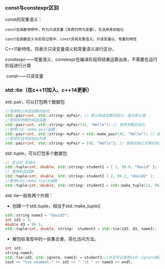 ### const与constexpr区别

   const的双重语义：

  	const在函数申明中，作为只读变量（本质仍然为变量），无法用来初始化

  	const在函数定义与实现过程中，const具有双重语义，只读变量以、常量的特性

  C++11新特性，将表示只读变量语义和常量语义进行区分，

​		constexpr——常量语义、constexpr在编译阶段将结果运算出来，不需要在运行阶段进行计算

​		const——只读变量



### std::tie（在c++11加入、c++14更新）

std::pair，可以打包两个数据包

```c++
//使用默认构造函数初始化
std::pair<int, std::string> myPair; // 默认构造函数初始化，值为默认值
//使用带参数的构造函数：
std::pair<int, std::string> myPair(42, "Hello"); // 使用参数初始化
//使用std::make_pair函数：
std::pair<int, std::string> myPair = std::make_pair(42, "Hello"); // 使用make_pair函数进行初始化
//使用花括号初始化列表
std::pair<int, std::string> myPair = {42, "Hello"}; // 使用初始化列表初始化
```



std::tuple，可以打包多个数据包

```c++
// 定义时 初始化
std::tuple<int, double, std::string> student1 = { 1, 98.0, "David" };
// 使用构造函数
std::tuple<int, double, std::string> student2 ( 2, 99.2, "david2" );
//使用std::make_tuple函数：
std::tuple<int, double, std::string> student2 = std::make_tuple(11, 98, "Tom" );
```



std::tie一般有两个作用：

- 创建一个std::tuple，相当于std::make_tuple()

```c++
std::string name3 = "david3";
int id3 = 3;
double d3 = 99.3;
std::tuple<int, double, string>  student3 = std::tie(id3, d3, name3);
```

- 解包标准库中的一些集合类，简化访问方法。

```c++
int id3;
string name3;
std::tie(id3, std::ignore, name3) = student3;//并且可以使用std::ignore跳过不关心的数据
cout << "tie student-" << id3 << "  \t " << name3 << endl;
```

